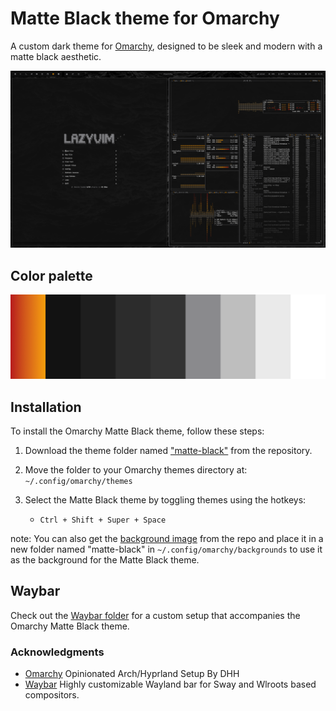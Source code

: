 # Matte Black theme for Omarchy

A custom dark theme for [Omarchy](https://omarchy.org/), designed to be sleek and modern with a matte black aesthetic.

![Omarchy Matte Black Theme](./images/matte-black-omarchy.webp)

## Color palette

![Color palette](./images/omarchy-matte-black-pallette.webp)

## Installation

To install the Omarchy Matte Black theme, follow these steps:

1. Download the theme folder named ["matte-black"](./matte-black/) from the repository.
2. Move the folder to your Omarchy themes directory at: `~/.config/omarchy/themes`
3. Select the Matte Black theme by toggling themes using the hotkeys:

   - `Ctrl + Shift + Super + Space`

note: You can also get the [background image](images/1-matte-black.jpg) from the repo and place it in a new folder named "matte-black" in `~/.config/omarchy/backgrounds` to use it as the background for the Matte Black theme.

## Waybar

Check out the [Waybar folder](./Waybar) for a custom setup that accompanies the Omarchy Matte Black theme.

### Acknowledgments

- [Omarchy](https://omarchy.org/) Opinionated Arch/Hyprland Setup By DHH
- [Waybar](https://github.com/Alexays/Waybar) Highly customizable Wayland bar for Sway and Wlroots based compositors.
